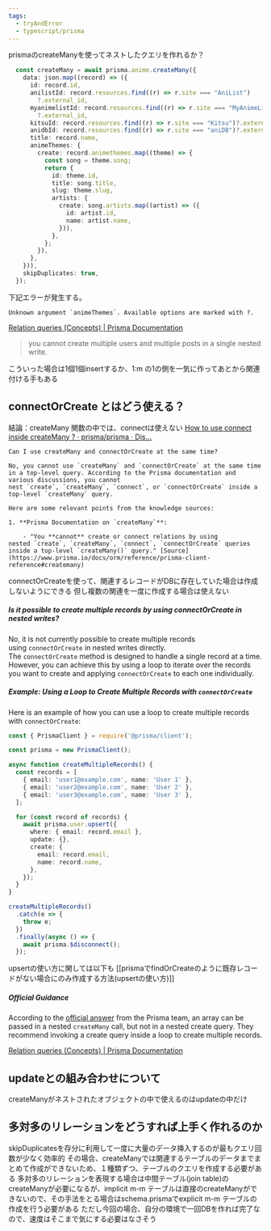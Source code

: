 ```yaml
---
tags:
  - tryAndError
  - typescript/prisma
---
```


prismaのcreateManyを使ってネストしたクエリを作れるか？

```ts
  const createMany = await prisma.anime.createMany({
    data: json.map((record) => ({
      id: record.id,
      anilistId: record.resources.find((r) => r.site === "AniList")
        ?.external_id,
      myanimelistId: record.resources.find((r) => r.site === "MyAnimeList")
        ?.external_id,
      kitsuId: record.resources.find((r) => r.site === "Kitsu")?.external_id,
      anidbId: record.resources.find((r) => r.site === "aniDB")?.external_id,
      title: record.name,
      animeThemes: {
        create: record.animethemes.map((theme) => {
          const song = theme.song;
          return {
            id: theme.id,
            title: song.title,
            slug: theme.slug,
            artists: {
              create: song.artists.map((artist) => ({
                id: artist.id,
                name: artist.name,
              })),
            },
          };
        }),
      },
    })),
    skipDuplicates: true,
  });
```

下記エラーが発生する。
```
Unknown argument `animeThemes`. Available options are marked with ?.
```
[Relation queries (Concepts) | Prisma Documentation](https://www.prisma.io/docs/orm/prisma-client/queries/relation-queries#create-multiple-records-and-multiple-related-records)
> you cannot create multiple users and multiple posts in a single nested write.

こういった場合は1個1個insertするか、1:m の1の側を一気に作ってあとから関連付ける手もある

## connectOrCreate とはどう使える？

結論：createMany 関数の中では、connectは使えない
[How to use connect inside createMany ? · prisma/prisma · Dis...](https://github.com/prisma/prisma/discussions/18963)

```
Can I use createMany and connectOrCreate at the same time?

No, you cannot use `createMany` and `connectOrCreate` at the same time in a top-level query. According to the Prisma documentation and various discussions, you cannot nest `create`, `createMany`, `connect`, or `connectOrCreate` inside a top-level `createMany` query.

Here are some relevant points from the knowledge sources:

1. **Prisma Documentation on `createMany`**:
    
    - "You **cannot** create or connect relations by using nested `create`, `createMany`, `connect`, `connectOrCreate` queries inside a top-level `createMany()` query." [Source](https://www.prisma.io/docs/orm/reference/prisma-client-reference#createmany)
```

connectOrCreateを使って、関連するレコードがDBに存在していた場合は作成しないようにできる
但し複数の関連を一度に作成する場合は使えない

#####  Is it possible to create multiple records by using connectOrCreate in nested writes?
No, it is not currently possible to create multiple records using `connectOrCreate` in nested writes directly. The `connectOrCreate` method is designed to handle a single record at a time.
However, you can achieve this by using a loop to iterate over the records you want to create and applying `connectOrCreate` to each one individually.

##### Example: Using a Loop to Create Multiple Records with `connectOrCreate`
Here is an example of how you can use a loop to create multiple records with `connectOrCreate`:
```ts
const { PrismaClient } = require('@prisma/client');

const prisma = new PrismaClient();

async function createMultipleRecords() {
  const records = [
    { email: 'user1@example.com', name: 'User 1' },
    { email: 'user2@example.com', name: 'User 2' },
    { email: 'user3@example.com', name: 'User 3' },
  ];

  for (const record of records) {
    await prisma.user.upsert({
      where: { email: record.email },
      update: {},
      create: {
        email: record.email,
        name: record.name,
      },
    });
  }
}

createMultipleRecords()
  .catch(e => {
    throw e;
  })
  .finally(async () => {
    await prisma.$disconnect();
  });
```

upsertの使い方に関しては以下も
[[prismaでfindOrCreateのように既存レコードがない場合にのみ作成する方法(upsertの使い方)]]


##### Official Guidance
According to the [official answer](https://github.com/prisma/prisma/discussions/18505) from the Prisma team, an array can be passed in a nested `createMany` call, but not in a nested create query. They recommend invoking a create query inside a loop to create multiple records.

[Relation queries (Concepts) | Prisma Documentation](https://www.prisma.io/docs/orm/prisma-client/queries/relation-queries#add-new-related-records-to-an-existing-record)

## updateとの組み合わせについて
createManyがネストされたオブジェクトの中で使えるのはupdateの中だけ

##  多対多のリレーションをどうすれば上手く作れるのか
skipDuplicatesを存分に利用して一度に大量のデータ挿入するのが最もクエリ回数が少なく効率的
その場合、createManyでは関連するテーブルのデータまでまとめて作成ができないため、１種類ずつ、テーブルのクエリを作成する必要がある
多対多のリレーションを表現する場合は中間テーブル(join table)のcreateManyが必要になるが、implicit m-m テーブルは直接のcreateManyができないので、その手法をとる場合はschema.prismaでexplicit m-m テーブルの作成を行う必要がある
ただし今回の場合、自分の環境で一回DBを作れば完了なので、速度はそこまで気にする必要はなさそう